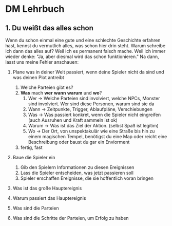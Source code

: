 # DM Lehrbuch
## 1. Du weißt das alles schon
Wenn du schon einmal eine gute und eine schlechte Geschichte erfahren hast, kennst du vermutlich alles, was schon hier drin steht. 
Warum schreibe ich dann das alles auf? Weil ich es permanent falsch mache. Weil ich immer wieder denke: "Ja, aber diesmal wird das schon funktionieren."
Na dann, lasst uns meine Fehler anschauen:

1. Plane was in deiner Welt passiert, wenn deine Spieler nicht da sind und was deinen Plot antreibt
	1. Welche Parteien gibt es?
	2. **Was** mach **wer** **wann** **warum** und **wo**?
		1. Wer -> Welche Parteien sind involviert, welche NPCs, Monster sind involviert. Wer sind diese Personen, warum sind sie da
		2. Wann -> Zeitpunkte, Trigger, Ablaufpläne, Verschiebungen
		3. Was -> Was passiert konkret, wenn die Spieler nicht eingreifen (auch Ausruhen und Kraft sammeln ist ok)
		4. Warum -> Was ist das Ziel der Aktion. (selbst Spaß ist legitim)
		5. Wo -> Der Ort, von unspektakulär wie eine Straße bis hin zu einem magischen Tempel, benötigst du eine Map oder reicht eine Beschreibung oder baust du gar ein Enviorment
	3. fertig, fast
2. Baue die Spieler ein
	1. Gib den Spielern Informationen zu diesen Ereignissen
	2. Lass die Spieler entscheiden, was jetzt passieren soll
	3. Spieler erschaffen Ereignisse, die sie hoffentlich voran bringen


1. Was ist das große Hauptereignis
2. Warum passiert das Hauptereignis
3. Was sind die Parteien
4. Was sind die Schritte der Parteien, um Erfolg zu haben